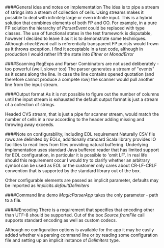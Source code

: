 ####General idea and notes on implementation
The idea is to pipe a stream of strings into a stream of collection of cells. Using streams makes it possible to deal 
with infinitely large or even infinite input. 
This is a hybrid solution that combines elements of both FP and OO. For example, in a pure FP solution the hierarchy of
_ParserEvent_ could be replaced with type classes.
The use of functional states in the test framework is disputable, however I decided to leave it as it is to demonstrate 
some techniques. Although _checkEvent_ call is referentially transparent FP purists would frown as it throws exception.
I find it acceptable in a test code, although in production I would rather lift the state into _Either_ or _MonadError_ 
 
####Scanning
RegExps and Parser Combinators are not used deliberately - too powerful (well, slower too)
The parser generates a stream of "events" as it scans along the line. In case the line contains opened quotation (and 
therefore cannot produce a compete row) the scanner would pull another line from the input stream.   

####Output format
As it is not possible to figure out the number of columns until the input stream is exhausted the default output format
is just a stream of a collection of strings.
  
Headed CVS stream, that is just a pipe for scanner stream, would match the number of cells in a row according to the 
header adding missing and throwing away exceeds.

####Note on configurability, including EOL requirement
Naturally CSV file rows are delimited by EOLs, additionally standard Scala library provides IO facilities to read lines 
from files providing natural buffering.
Underlying implementation uses standard Java buffered reader that has limited support for
EOL configuration, in particular it is possible to 'omit LF'. In real life should this requirement occur I would try to 
clarify whether an arbitrary symbol can be used as EOL or the customer only cares about CR-LF-CRLF convention that is 
supported by the standard library out of the box.   

Other configurable elements are passed as implicit parameter, defaults may be imported as _implicits.defaultDelimiters_


####Command line demo
*MagicParserApp* takes the only parameter - path to a file. 

#####Encoding
There is a requirement that specifies that encoding other than UTF-8 should be supported. Out of the box 
_Source.fromFile_ call supports standard encoding as well as custom codecs. 

Although no configuration options is available for the app it may be easily added whether via parsing command line or 
by reading some configuration file and setting up an implicit instance of _Delimiters_ type.    